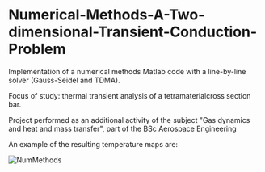 # Numerical-Methods-A-Two-dimensional-Transient-Conduction-Problem
Implementation of a numerical methods Matlab code with a line-by-line solver (Gauss-Seidel and TDMA).

Focus of study: thermal transient analysis of a tetramaterialcross section bar.

Project performed as an additional activity of the subject "Gas dynamics and heat and mass transfer", part of the BSc Aerospace Engineering

An example of the resulting temperature maps are:

![NumMethods](https://user-images.githubusercontent.com/71126768/111178888-da1a7180-85ab-11eb-80e2-1148bcd28875.png)
